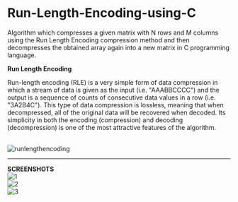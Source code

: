# Run-Length-Encoding-using-C
Algorithm which compresses a given matrix with N rows and M columns using the Run Length Encoding compression method and then decompresses the obtained array again into a new matrix in C programming language.<br>

<b>Run Length Encoding</b><br>
<div>Run-length encoding (RLE) is a very simple form of data compression in which a stream
of data is given as the input (i.e. "AAABBCCCC") and the output is a sequence of counts
of consecutive data values in a row (i.e. "3A2B4C"). This type of data compression is
lossless, meaning that when decompressed, all of the original data will be recovered
when decoded. Its simplicity in both the encoding (compression) and decoding
(decompression) is one of the most attractive features of the algorithm.</div><br>

![runlengthencoding](https://user-images.githubusercontent.com/64909109/107512143-76211980-6bb7-11eb-8172-46721c9852d2.PNG)<br><hr>
<b>SCREENSHOTS</b><br>
![1](https://user-images.githubusercontent.com/64909109/107512148-76b9b000-6bb7-11eb-9d13-a52925b91ce8.PNG)<br>
![2](https://user-images.githubusercontent.com/64909109/107512149-77524680-6bb7-11eb-9f8d-042e9beb2c31.PNG)<br>
![3](https://user-images.githubusercontent.com/64909109/107512152-77524680-6bb7-11eb-9534-c953ab004213.PNG)


